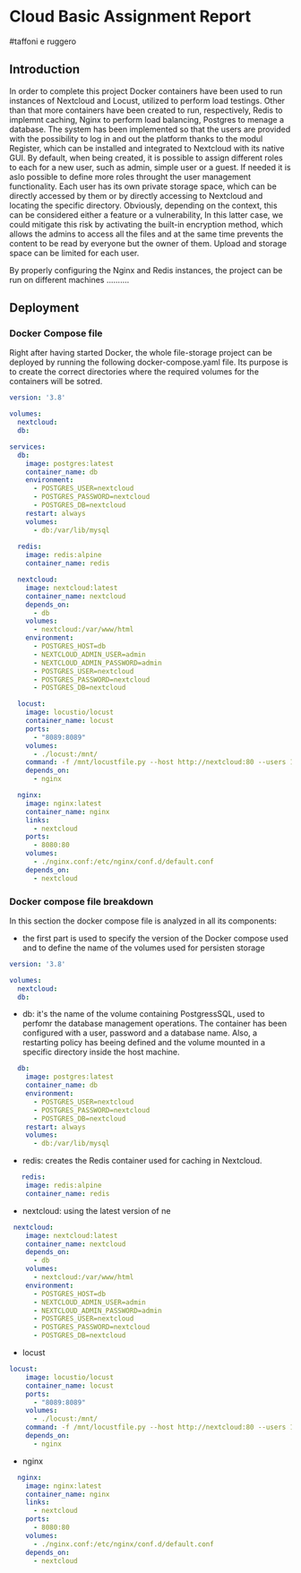 # Cloud Basic Assignment Report

#taffoni e ruggero

## Introduction
In order to complete this project Docker containers have been used to run instances of Nextcloud and Locust, utilized to perform load testings. Other than that more containers have been created to run, respectively, Redis to implemnt caching, Nginx to perform load balancing, Postgres to menage a database.
The system has been implemented so that the users are provided with the possibility to log in and out the platform thanks to the modul Register, which can be installed and integrated to Nextcloud with its native GUI.
By default, when being created, it is possible to assign different roles to each for a new user, such as admin, simple user or a guest. If needed it is aslo possible to define more roles throught the user management functionality.
Each user has its own private storage space, which can be directly accessed by them or by directly accessing to Nextcloud and locating the specific directory. Obviously, depending on the context, this can be considered either a feature or a vulnerability, In this latter case, we could mitigate this risk by activating the built-in encryption method, which allows the admins to access all the files and at the same time prevents the content to be read by everyone but the owner of them. Upload and storage space can be limited for each user.

By properly configuring the Nginx and Redis instances, the project can be run on different machines 
..........

## Deployment
### Docker Compose file
Right after having started Docker, the whole file-storage project can be deployed by running the following docker-compose.yaml file. Its purpose is to create the correct directories where the required volumes for the containers will be sotred.
```yaml
version: '3.8'

volumes:
  nextcloud:
  db:

services:
  db:
    image: postgres:latest
    container_name: db
    environment:
      - POSTGRES_USER=nextcloud
      - POSTGRES_PASSWORD=nextcloud
      - POSTGRES_DB=nextcloud
    restart: always
    volumes:
      - db:/var/lib/mysql
    
  redis:
    image: redis:alpine
    container_name: redis

  nextcloud:
    image: nextcloud:latest
    container_name: nextcloud
    depends_on:
      - db
    volumes:
      - nextcloud:/var/www/html
    environment:
      - POSTGRES_HOST=db
      - NEXTCLOUD_ADMIN_USER=admin
      - NEXTCLOUD_ADMIN_PASSWORD=admin
      - POSTGRES_USER=nextcloud
      - POSTGRES_PASSWORD=nextcloud
      - POSTGRES_DB=nextcloud

  locust:
    image: locustio/locust
    container_name: locust
    ports:
      - "8089:8089"
    volumes:
      - ./locust:/mnt/
    command: -f /mnt/locustfile.py --host http://nextcloud:80 --users 10 --spawn-rate 1 -t 5m
    depends_on:
      - nginx

  nginx:
    image: nginx:latest
    container_name: nginx
    links:
      - nextcloud
    ports:
      - 8080:80
    volumes:
      - ./nginx.conf:/etc/nginx/conf.d/default.conf
    depends_on:
      - nextcloud
```
### Docker compose file breakdown
In this section the docker compose file is analyzed in all its components:
* the first part is used to specify the version of the Docker compose used and to define the name of the volumes used for persisten storage
```yaml
version: '3.8'

volumes:
  nextcloud:
  db:
```
* db: it's the name of the volume containing PostgressSQL, used to perfomr the database management operations. The container has been configured with a user, password and a database name. Also, a restarting policy has beeing defined and the volume mounted in a specific directory inside the host machine.
```yaml
  db:
    image: postgres:latest
    container_name: db
    environment:
      - POSTGRES_USER=nextcloud
      - POSTGRES_PASSWORD=nextcloud
      - POSTGRES_DB=nextcloud
    restart: always
    volumes:
      - db:/var/lib/mysql
  ```
* redis: creates the Redis container used for caching in Nextcloud. 
```yaml
   redis:
    image: redis:alpine
    container_name: redis
  ```
* nextcloud: using the latest version of ne
```yaml
 nextcloud:
    image: nextcloud:latest
    container_name: nextcloud
    depends_on:
      - db
    volumes:
      - nextcloud:/var/www/html
    environment:
      - POSTGRES_HOST=db
      - NEXTCLOUD_ADMIN_USER=admin
      - NEXTCLOUD_ADMIN_PASSWORD=admin
      - POSTGRES_USER=nextcloud
      - POSTGRES_PASSWORD=nextcloud
      - POSTGRES_DB=nextcloud
```
* locust
```yaml
locust:
    image: locustio/locust
    container_name: locust
    ports:
      - "8089:8089"
    volumes:
      - ./locust:/mnt/
    command: -f /mnt/locustfile.py --host http://nextcloud:80 --users 10 --spawn-rate 1 -t 5m
    depends_on:
      - nginx
```
* nginx
```yaml
  nginx:
    image: nginx:latest
    container_name: nginx
    links:
      - nextcloud
    ports:
      - 8080:80
    volumes:
      - ./nginx.conf:/etc/nginx/conf.d/default.conf
    depends_on:
      - nextcloud
```
